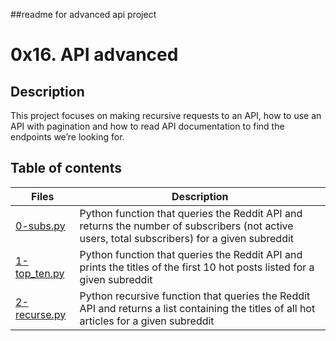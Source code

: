 ##readme for advanced api project
# 0x16. API advanced

## Description
This project focuses on making recursive requests to an API, how to use an API with pagination and how to read API documentation to find the endpoints we’re looking for.

## Table of contents
Files | Description
----- | -----------
[0-subs.py](./0-subs.py) | Python function that queries the Reddit API and returns the number of subscribers (not active users, total subscribers) for a given subreddit
[1-top_ten.py](./1-top_ten.py) | Python function that queries the Reddit API and prints the titles of the first 10 hot posts listed for a given subreddit
[2-recurse.py](./2-recurse.py) | Python recursive function that queries the Reddit API and returns a list containing the titles of all hot articles for a given subreddit
